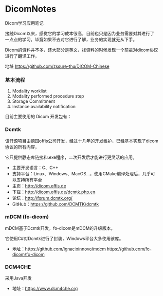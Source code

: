 # DicomNotes
Dicom学习应用笔记

接触Dicom以来，感觉它的学习成本很高，目前也只是因为业务需要对其进行了一点点的学习，毕竟如果不去对它进行了解，业务的实现就无从下手。

Dicom的资料并不多，还大部分是英文，找资料的时候发现一个前辈对dicom协议进行了翻译工作，

地址 https://github.com/zssure-thu/DICOM-Chinese

### 基本流程

1. Modality worklist
2. Modality performed procedure step
3. Storage Commitment
4. Instance availability notification

目前主要使用的 Dicom 开发包有：

### Dcmtk 
该开源项目由德国offis公司开发，经过十几年的开发维护，已经基本实现了dicom协议的所有内容，

它只提供静态库链接和.exe程序，二次开发后才能进行更灵活的应用。
* 主要开发语言：C、C++
* 支持平台：Linux、Windows、MacOS…，使用CMake编译处理后，几乎可以支持所有平台
* 主页：http://dicom.offis.de 
* 下载：http://dicom.offis.de/dcmtk.php.en 
* 论坛：http://forum.dcmtk.org/ 
* GitHub：https://github.com/DCMTK/dcmtk

### mDCM (fo-dicom)
mDCM基于Dcmtk开发，fo-dicom是mDCM的升级版本，

它使用C#对Dcmtk进行了封装，Windows平台大多使用该库。

* 地址：https://github.com/ignacioinnovo/mdcm
       https://github.com/fo-dicom/fo-dicom

### DCM4CHE
采用Java开发
* 地址：https://www.dcm4che.org
